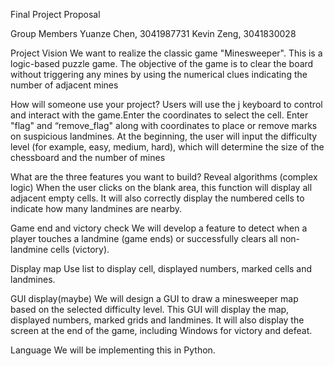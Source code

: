 Final Project Proposal

Group Members
Yuanze Chen, 3041987731
Kevin Zeng, 3041830028

Project Vision
We want to realize the classic game "Minesweeper". This is a logic-based puzzle game. The objective of the game is to clear the board without triggering any mines by using the numerical clues indicating the number of adjacent mines

How will someone use your project?
Users will use the j keyboard to control and interact with the game.Enter the coordinates to select the cell. Enter "flag" and “remove_flag" along with coordinates to place or remove marks on suspicious landmines.
At the beginning, the user will input the difficulty level (for example, easy, medium, hard), which will determine the size of the chessboard and the number of mines



What are the three features you want to build?
Reveal algorithms (complex logic)
When the user clicks on the blank area, this function will display all adjacent empty cells. It will also correctly display the numbered cells to indicate how many landmines are nearby.

Game end and victory check
We will develop a feature to detect when a player touches a landmine (game ends) or successfully clears all non-landmine cells (victory).

Display map 
Use list to display cell, displayed numbers, marked cells and landmines.

GUI display(maybe)
We will design a GUI to draw a minesweeper map based on the selected difficulty level. This GUI will display the map, displayed numbers, marked grids and landmines. It will also display the screen at the end of the game, including Windows for victory and defeat.


Language
We will be implementing this in Python.

